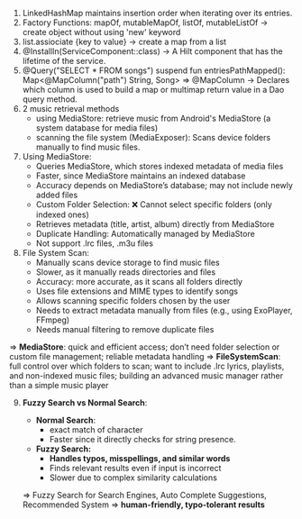 1. LinkedHashMap maintains insertion order when iterating over its entries.
2. Factory Functions: mapOf, mutableMapOf, listOf, mutableListOf
-> create object without using 'new' keyword
3. list.assiociate {key to value} -> create a map from a list
4. @InstallIn(ServiceComponent::class) -> A Hilt component that has the lifetime of the service.
5. @Query("SELECT * FROM songs")
suspend fun entriesPathMapped(): Map<@MapColumn("path") String, Song>
=> @MapColumn -> Declares which column is used to build a map or multimap return value in a Dao query method.
6. 2 music retrieval methods
    - using MediaStore: retrieve music from Android's MediaStore (a system database for media files)
    - scanning the file system (MediaExposer): Scans device folders manually to find music files.
7. Using MediaStore:
    - Queries MediaStore, which stores indexed metadata of media files
    - Faster, since MediaStore maintains an indexed database
    - Accuracy depends on MediaStore’s database; may not include newly added files
    - Custom Folder Selection: ❌ Cannot select specific folders (only indexed ones)
    - Retrieves metadata (title, artist, album) directly from MediaStore
    - Duplicate Handling: Automatically managed by MediaStore
    - Not support .lrc files, .m3u files
8. File System Scan:
    - Manually scans device storage to find music files
    - Slower, as it manually reads directories and files
    - Accuracy: more accurate, as it scans all folders directly
    - Uses file extensions and MIME types to identify songs
    - Allows scanning specific folders chosen by the user
    - Needs to extract metadata manually from files (e.g., using ExoPlayer, FFmpeg)
    - Needs manual filtering to remove duplicate files

=> **MediaStore**: quick and efficient access; don’t need folder selection or custom file management; reliable metadata handling
=> **FileSystemScan**: full control over which folders to scan; want to include .lrc lyrics, playlists, and non-indexed music files; building an advanced music manager rather than a simple music player

9. **Fuzzy Search vs Normal Search**:
    - **Normal Search**:
        - exact match of character
        - Faster since it directly checks for string presence.
    - **Fuzzy Search:**
        - **Handles typos, misspellings, and similar words**
        - Finds relevant results even if input is incorrect
        - Slower due to complex similarity calculations
    
    => Fuzzy Search for Search Engines, Auto Complete Suggestions, Recommended System
    => **human-friendly, typo-tolerant results**